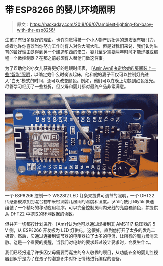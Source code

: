 # 带 ESP8266 的婴儿环境照明

> 原文：<https://hackaday.com/2018/06/07/ambient-lighting-for-baby-with-the-esp8266/>

生孩子有很多很好的理由。也许你觉得被一个小人物严厉批评的想法很有吸引力，或者也许你喜欢当你努力工作时有人对你大喊大叫。但是对我们来说，我们认为生育的最好理由是得到另一个建造东西的借口。婴儿至少需要两年时间才能焊接或编程一个微控制器？在那之前必须有人替他们做这件事。

为了帮助他的小女儿获得更好的睡眠时间表， [[Amir Avni]决定给她的房间装上一些“智能”照明](http://www.whatimade.today/automated-light-for-better-sleeping-habits-or-my-baby-is-a-great-excuse-for-playing-with-my-gadgets/)，以确定她什么时候该起床。他和他的妻子不仅可以控制灯光进入“白天”模式的时间，还可以改变颜色。例如，他们可以在晚上切换到红色发光。尽管学习经历了一些挫折，但父母和婴儿都对最终产品非常满意。

[![](img/08a2d5fe3d8c993fc0db00f616793b58.png)](https://hackaday.com/wp-content/uploads/2018/06/espbaby_detail1.jpg) 一个 ESP8266 控制一个 WS2812 LED 灯条来提供可调节的照明，一个 DHT22 传感器被添加到混合物中来检测婴儿房间的温度和湿度。[Amir]使用 Blynk 快速组装了一个精巧的移动应用程序，可以完全控制房间内光线的亮度和颜色，并提供从 DHT22 中提取的环境数据的读数。

但并非一切都按计划进行。[Amir]认为他可以通过焊接到其 AMS1117 稳压器的 5 V 侧，从 ESP8266 开发板为 LED 灯供电。这很好，直到他打开了太多的发光二极管。然后，它通过连接到调节器的电阻器拉了太多的电流，让所有的魔力烟消云散。这是一个重要的提醒，当我们对电路的要求超过设计要求时，会发生什么。

我们已经报道了许多因父母需要而诞生的令人敬畏的项目，从功能齐全的婴儿监视器到似乎是为了在孩子的潜意识中对怀旧情绪进行编程的设备。